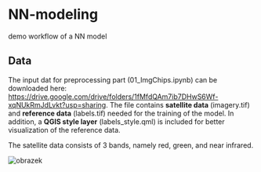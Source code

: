 # NN-modeling

demo workflow of a NN model 

## Data
The input dat for preprocessing part (01_ImgChips.ipynb) can be downloaded here: https://drive.google.com/drive/folders/1fMfdQAm7ib7DHwS6Wf-xqNUkRmJdLvkt?usp=sharing.
The file contains **satellite data** (imagery.tif) and **reference data** (labels.tif) needed for the training of the model.
In addition, a **QGIS style layer** (labels_style.qml) is included for better visualization of the reference data.

The satellite data consists of 3 bands, namely red, green, and near infrared.

![obrazek](https://user-images.githubusercontent.com/48448469/234533791-f1a06431-5eb0-418e-9aed-1ca08d83fc9e.png)


